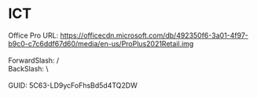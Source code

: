 # ICT

Office Pro URL: https://officecdn.microsoft.com/db/492350f6-3a01-4f97-b9c0-c7c6ddf67d60/media/en-us/ProPlus2021Retail.img<BR><BR>
ForwardSlash: /<BR>
BackSlash: \\<BR><BR>
GUID: 5C63-LD9ycFoFhsBd5d4TQ2DW<BR><BR>
